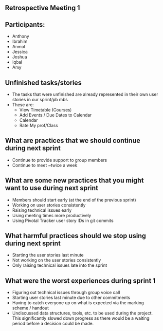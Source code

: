 ## Retrospective Meeting 1

## Participants:

- Anthony
- Ibrahim
- Anmol
- Jessica
- Joshua
- Iqbal
- Amy

## Unfinished tasks/stories

- The tasks that were unfinished are already represented in their own user stories in our sprint/pb mbs
- These are:
	- View Timetable (Courses)
	- Add Events / Due Dates to Calendar
	- Calendar
	- Rate My prof/Class

## What are practices that we should continue during next sprint

- Continue to provide support to group members
- Continue to meet ~twice a week

## What are some new practices that you might want to use during next sprint

- Members should start early (at the end of the previous sprint)
- Working on user stories consistently
- Raising technical issues early 
- Using meeting times more productively
- Using Pivotal Tracker user story IDs in git commits

## What harmful practices should we stop using during next sprint

- Starting the user stories last minute
- Not working on the user stories consistently 
- Only raising technical issues late into the sprint 

## What were the worst experiences during sprint 1

- Figuring out technical issues through group voice call
- Starting user stories last minute due to other commitments
- Having to catch everyone up on what is expected via the marking scheme / handout
- Undiscussed data structures, tools, etc. to be used during the project. This significantly slowed down progress as there would be a waiting period before a decision could be made. 
